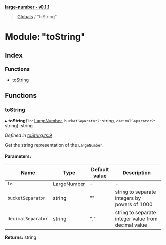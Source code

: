 **[large-number - v0.1.1](../README.md)**

> [Globals](../globals.md) / "toString"

# Module: "toString"

## Index

### Functions

* [toString](_tostring_.md#tostring)

## Functions

### toString

▸ **toString**(`ln`: [LargeNumber](../interfaces/_types_.largenumber.md), `bucketSeparator?`: string, `decimalSeparator?`: string): string

*Defined in [toString.ts:9](https://github.com/zimmed/large-number/blob/08a74e5/src/toString.ts#L9)*

Get the string representation of the `LargeNumber`.

#### Parameters:

Name | Type | Default value | Description |
------ | ------ | ------ | ------ |
`ln` | [LargeNumber](../interfaces/_types_.largenumber.md) | - | - |
`bucketSeparator` | string | "" | string to separate integers by powers of 1000 |
`decimalSeparator` | string | "." | string to separate integer value from decimal value  |

**Returns:** string
